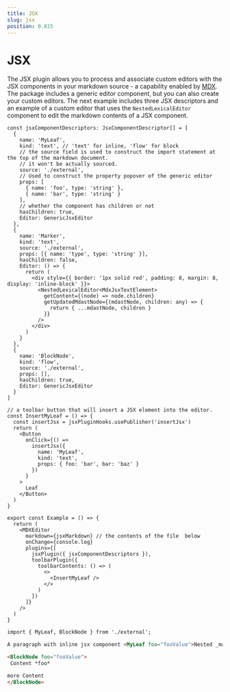 ```yaml
---
title: JSX
slug: jsx
position: 0.815
---
```


# JSX

The JSX plugin allows you to process and associate custom editors with the JSX components in your markdown source - a capability enabled by [MDX](https://mdxjs.com/). The package includes a generic editor component, but you can also create your custom editors. The next example includes three JSX descriptors and an example of a custom editor that uses the `NestedLexicalEditor` component to edit the markdown contents of a JSX component.

```tsx
const jsxComponentDescriptors: JsxComponentDescriptor[] = [
  {
    name: 'MyLeaf',
    kind: 'text', // 'text' for inline, 'flow' for block
    // the source field is used to construct the import statement at the top of the markdown document.
    // it won't be actually sourced.
    source: './external',
    // Used to construct the property popover of the generic editor
    props: [
      { name: 'foo', type: 'string' },
      { name: 'bar', type: 'string' }
    ],
    // whether the component has children or not
    hasChildren: true,
    Editor: GenericJsxEditor
  },
  {
    name: 'Marker',
    kind: 'text',
    source: './external',
    props: [{ name: 'type', type: 'string' }],
    hasChildren: false,
    Editor: () => {
      return (
        <div style={{ border: '1px solid red', padding: 8, margin: 8, display: 'inline-block' }}>
          <NestedLexicalEditor<MdxJsxTextElement>
            getContent={(node) => node.children}
            getUpdatedMdastNode={(mdastNode, children: any) => {
              return { ...mdastNode, children }
            }}
          />
        </div>
      )
    }
  },
  {
    name: 'BlockNode',
    kind: 'flow',
    source: './external',
    props: [],
    hasChildren: true,
    Editor: GenericJsxEditor
  }
]

// a toolbar button that will insert a JSX element into the editor.
const InsertMyLeaf = () => {
  const insertJsx = jsxPluginHooks.usePublisher('insertJsx')
  return (
    <Button
      onClick={() =>
        insertJsx({
          name: 'MyLeaf',
          kind: 'text',
          props: { foo: 'bar', bar: 'baz' }
        })
      }
    >
      Leaf
    </Button>
  )
}

export const Example = () => {
  return (
    <MDXEditor
      markdown={jsxMarkdown} // the contents of the file  below
      onChange={console.log}
      plugins={[
        jsxPlugin({ jsxComponentDescriptors }),
        toolbarPlugin({
          toolbarContents: () => (
            <>
              <InsertMyLeaf />
            </>
          )
        })
      ]}
    />
  )
}
```

```md
import { MyLeaf, BlockNode } from './external';

A paragraph with inline jsx component <MyLeaf foo="fooValue">Nested _markdown_</MyLeaf> more <Marker type="warning" />.

<BlockNode foo="fooValue">
 Content *foo*

more Content
</BlockNode>
```
